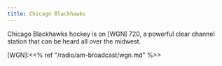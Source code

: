 ```yaml
---
title: Chicago Blackhawks
---
```

Chicago Blackhawks hockey is on [WGN] 720, a powerful
clear channel station that can be heard all over the
midwest.

[WGN]:<<% ref "/radio/am-broadcast/wgn.md" %>>
